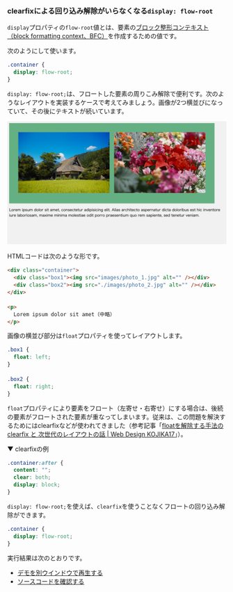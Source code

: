 
### clearfixによる回り込み解除がいらなくなる`display: flow-root`

`display`プロパティの`flow-root`値とは、要素の[ブロック整形コンテキスト（block formatting context、BFC）](https://developer.mozilla.org/ja/docs/Web/Guide/CSS/Block_formatting_context)を作成するための値です。

次のようにして使います。

```css
.container {
  display: flow-root;
}
```

`display: flow-root;`は、フロートした要素の周りこみ解除で便利です。次のようなレイアウトを実装するケースで考えてみましょう。画像が2つ横並びになっていて、その後にテキストが続いています。

![](images/200217_edge_display_flowroot.png)

HTMLコードは次のような形です。

```html
<div class="container">
  <div class="box1"><img src="images/photo_1.jpg" alt="" /></div>
  <div class="box2"><img src="./images/photo_2.jpg" alt="" /></div>
</div>

<p>
  Lorem ipsum dolor sit amet（中略）
</p>
```

画像の横並び部分は`float`プロパティを使ってレイアウトします。

```css
.box1 {
  float: left;
}

.box2 {
  float: right;
}
```


`float`プロパティにより要素をフロート（左寄せ・右寄せ）にする場合は、後続の要素がフロートされた要素が重なってしまいます。従来は、この問題を解決するためにはclearfixなどが使われてきました（参考記事「[floatを解除する手法のclearfix と 次世代のレイアウトの話 \| Web Design KOJIKA17](https://kojika17.com/2013/06/clearfix-2013.html)」）。

▼ clearfixの例

```css
.container:after {
  content: "";
  clear: both;
  display: block;
}
```

`display: flow-root;`を使えば、`clearfix`を使うことなくフロートの回り込み解除ができます。


```css
.container {
  display: flow-root;
}
```

実行結果は次のとおりです。

<amp-iframe width="960" height="540" sandbox="allow-scripts" layout="responsive" src="https://ics-creative.github.io/200217_edge_css/display_flow_root//"></amp-iframe>

- [デモを別ウインドウで再生する](https://ics-creative.github.io/200217_edge_css/display_flow_root/)
- [ソースコードを確認する](https://github.com/ics-creative/200217_edge_css/tree/master/display_flow_root)
